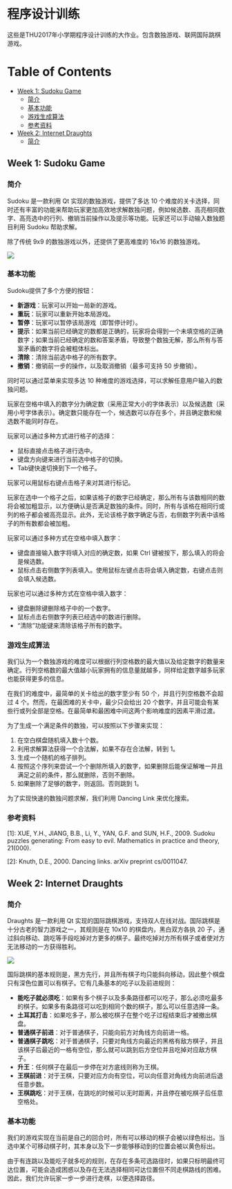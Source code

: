程序设计训练
=================

这些是THU2017年小学期程序设计训练的大作业。包含数独游戏、联网国际跳棋游戏。

Table of Contents
=================

  * [Week 1: Sudoku Game](#week-1-sudoku-game)
	 * [简介](#简介)
	 * [基本功能](#基本功能)
	 * [游戏生成算法](#游戏生成算法)
	 * [参考资料](#参考资料)
  * [Week 2: Internet Draughts](#week-2-internet-draughts)
	 * [简介](#简介-1)

## Week 1: Sudoku Game

### 简介

Sudoku 是一款利用 Qt 实现的数独游戏，提供了多达 10 个难度的关卡选择，同时还有丰富的功能来帮助玩家更加高效地求解数独问题，例如候选数、高亮相同数字、高亮选中的行列、撤销当前操作以及提示等功能。玩家还可以手动输入数独题目利用 Sudoku 帮助求解。

除了传统 9x9 的数独游戏以外，还提供了更高难度的 16x16 的数独游戏。

![](https://github.com/miskcoo/programming-training/blob/sudoku/sudoku/doc/sudoku-3c.png?raw=true)

### 基本功能

Sudoku提供了多个方便的按钮：

* **新游戏**：玩家可以开始一局新的游戏。
* **重玩**：玩家可以重新开始本局游戏。
* **暂停**：玩家可以暂停该局游戏（即暂停计时）。
* **提示**：如果当前已经确定的数都是正确的，玩家将会得到一个未填空格的正确数字；如果当前已经确定的数和答案矛盾，导致整个数独无解，那么所有与答案矛盾的数字将会被粗体标出。
* **清除**：清除当前选中格子的所有数字。
* **撤销**：撤销前一步的操作，以及取消撤销（最多可支持 50 步撤销）。

同时可以通过菜单来实现多达 10 种难度的游戏选择，可以求解任意用户输入的数独问题。

玩家在空格中填入的数字分为确定数（采用正常大小的字体表示）以及候选数（采用小号字体表示）。确定数只能存在一个，候选数可以存在多个，并且确定数和候选数不能同时存在。

玩家可以通过多种方式进行格子的选择：

* 鼠标直接点击格子进行选中。
* 键盘方向键来进行当前选中格子的切换。
* Tab键快速切换到下一个格子。

玩家可以用鼠标右键点击格子来对其进行标记。

玩家在选中一个格子之后，如果该格子的数字已经确定，那么所有与该数相同的数将会被加粗显示，以方便确认是否满足数独的条件。同时，所有与该格在相同行或列的格子都会被高亮显示。此外，无论该格子数字确定与否，右侧数字列表中该格子的所有数都会被加粗。

玩家可以通过多种方式在空格中填入数字：

* 键盘直接输入数字将填入对应的确定数，如果 Ctrl 键被按下，那么填入的将会是候选数。
* 鼠标点击右侧数字列表填入。使用鼠标左键点击将会填入确定数，右键点击则会填入候选数。

玩家也可以通过多种方式在空格中填入数字：

* 键盘删除键删除格子中的一个数字。
* 鼠标点击右侧数字列表已经选中的数进行删除。
* “清除”功能键来清除该格子所有的数字。

### 游戏生成算法
我们认为一个数独游戏的难度可以根据行列空格数的最大值以及给定数字的数量来确定。行列空格数的最大值越小玩家拥有的信息量就越多，同样给定数字越多玩家也能获得更多的信息。

在我们的难度中，最简单的关卡给出的数字至少有 50 个，并且行列空格数不会超过 4 个。然而，在最困难的关卡中，最少只会给出 20 个数字，并且可能会有某些行或列全部是空格。在最简单和最困难中间这两个影响难度的因素平滑过渡。

为了生成一个满足条件的数独，可以按照以下步骤来实现：

1. 在空白棋盘随机填入数十个数。
2. 利用求解算法获得一个合法解，如果不存在合法解，转到 1。
3. 生成一个随机的格子排列。
4. 按照这个序列来尝试一个个删除所填入的数字，如果删除后能保证解唯一并且满足之前的条件，那么就删除，否则不删除。
5. 如果删除了足够的数字，则返回。否则跳到 1。

为了实现快速的数独问题求解，我们利用 Dancing Link 来优化搜索。

### 参考资料
[1]: XUE, Y.H., JIANG, B.B., Li, Y., YAN, G.F. and SUN, H.F., 2009. Sudoku puzzles generating: From easy to evil. Mathematics in practice and theory, 21(000).

[2]: Knuth, D.E., 2000. Dancing links. arXiv preprint cs/0011047.

## Week 2: Internet Draughts

### 简介
Draughts 是一款利用 Qt 实现的国际跳棋游戏，支持双人在线对战。国际跳棋是十分古老的智力游戏之一，其规则是在 10x10 的棋盘内，黑白双方各执 20 子，通过斜向移动、跳吃等手段吃掉对方更多的棋子。最终吃掉对方所有棋子或者使对方无法移动的一方获得胜利。

![](https://github.com/miskcoo/programming-training/blob/draughts/draughts/doc/img5.png?raw=true)

国际跳棋的基本规则是，黑方先行，并且所有棋子均只能斜向移动，因此整个棋盘只有深色位置可以有棋子。它有几条基本的吃子以及前进规则：

* **能吃子就必须吃**：如果有多个棋子以及多条路径都可以吃子，那么必须吃最多的棋子。如果多有条路径可以吃到相同个数的棋子，那么可以任意选择一条。
* **土耳其打击**：如果吃多子，那么被吃棋子在整个吃子过程结束后才被撤出棋盘。
* **普通棋子前进**：对于普通棋子，只能向前方对角线方向前进一格。
* **普通棋子跳吃**：对于普通棋子，只要对角线方向最近的黑格有敌方棋子，并且该棋子后最近的一格有空位，那么就可以跳到后方空位并且吃掉对应敌方棋子。
* **升王**：任何棋子在最后一步停在对方底线则称为王棋。
* **王棋前进**：对于王棋，只要对应方向有空位，可以向任意对角线方向前进后退任意步数。
* **王棋跳吃**：对于王棋，在跳吃的时候可以无时距离，并且停在被吃棋子后任意空格处。

### 基本功能

我们的游戏实现在当前是自己的回合时，所有可以移动的棋子会被以绿色标出。当选中某个可移动棋子时，其本身以及下一步能够移动到的位置会被以黄色标出。

由于有连跳以及能吃子就多吃的规则，在存在多条可选路径时，如果只标明最终可达位置，可能会造成困惑以及存在无法选择相同可达位置但不同走棋路线的困难。因此，我们允许玩家一步一步进行走棋，以便选择路径。
